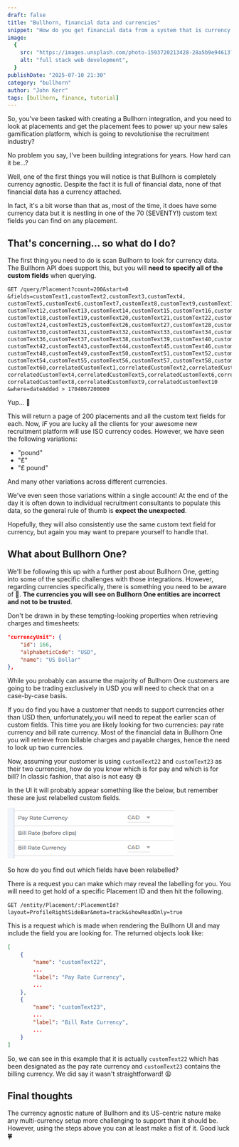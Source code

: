 ```yaml
---
draft: false
title: "Bullhorn, financial data and currencies"
snippet: "How do you get financial data from a system that is currency agnostic?"
image:
  {
    src: "https://images.unsplash.com/photo-1593720213428-28a5b9e94613?&fit=crop&w=430&h=240",
    alt: "full stack web development",
  }
publishDate: "2025-07-10 21:30"
category: "bullhorn"
author: "John Kerr"
tags: [bullhorn, finance, tutorial]
---
```


So, you've been tasked with creating a Bullhorn integration, and you need
to look at placements and get the placement fees to power up your new sales
gamification platform, which is going to revolutionise the recruitment industry?

No problem you say, I've been building integrations for years. How hard
can it be...?

Well, one of the first things you will notice is that Bullhorn is
completely currency agnostic. Despite the fact it is full of
financial data, none of that financial data has a currency attached.

In fact, it's a bit worse than that as, most of the time, it does have some
currency data but it is nestling in one of the 70 (SEVENTY!) custom text
fields you can find on any placement.

## That's concerning... so what do I do?

The first thing you need to do is scan Bullhorn to look for currency data.
The Bullhorn API does support this, but you will **need to specify
all of the custom fields** when querying.

```
GET /query/Placement?count=200&start=0
&fields=customText1,customText2,customText3,customText4,
customText5,customText6,customText7,customText8,customText9,customText10,customText11,
customText12,customText13,customText14,customText15,customText16,customText17,
customText18,customText19,customText20,customText21,customText22,customText23,
customText24,customText25,customText26,customText27,customText28,customText29,
customText30,customText31,customText32,customText33,customText34,customText35,
customText36,customText37,customText38,customText39,customText40,customText41,
customText42,customText43,customText44,customText45,customText46,customText47,
customText48,customText49,customText50,customText51,customText52,customText53,
customText54,customText55,customText56,customText57,customText58,customText59,
customText60,correlatedCustomText1,correlatedCustomText2,correlatedCustomText3,
correlatedCustomText4,correlatedCustomText5,correlatedCustomText6,correlatedCustomText7,
correlatedCustomText8,correlatedCustomText9,correlatedCustomText10
&where=dateAdded > 1704067200000
```

Yup... 😬

This will return a page of 200 placements and all the custom text fields for each.
Now, _IF_ you are lucky all the clients for your awesome new recruitment platform
will use ISO currency codes. However, we have seen the following variations:

- "pound"
- "£"
- "£ pound"

And many other variations across different currencies.

We've even seen those variations within a single account! At the end of the
day it is often down to individual recruitment consultants to populate this
data, so the general rule of thumb is **expect the unexpected**.

Hopefully, they will also consistently use the same custom text field for currency, but
again you may want to prepare yourself to handle that.

## What about Bullhorn One?

We'll be following this up with a further post about Bullhorn One, getting into some
of the specific challenges with those integrations. However, regarding currencies
specifically, there is something you need to be aware of 🚩. **The currencies you
will see on Bullhorn One entities are incorrect and not to be trusted**.

Don't be drawn in by these tempting-looking properties when retrieving charges and
timesheets:

```json
"currencyUnit": {
    "id": 166,
    "alphabeticCode": "USD",
    "name": "US Dollar"
},
```

While you probably can assume the majority of Bullhorn One customers are going to be
trading exclusively in USD you will need to check that on a case-by-case basis.

If you do find you have a customer that needs to support currencies other than USD
then, unfortunately,you will need to repeat the earlier scan of custom fields.
This time you are likely looking for two currencies: pay rate currency and
bill rate currency. Most of the financial data in Bullhorn One you will retrieve
from billable charges and payable charges, hence the need to look up two currencies.

Now, assuming your customer is using `customText22` and `customText23` as their two
currencies, how do you know which is for pay and which is for bill? In classic fashion,
that also is not easy 😅

In the UI it will probably appear something like the below, but remember these are
just relabelled custom fields.

![Bullhorn One Rates](bullhorn-one-rates.png)

So how do you find out which fields have been relabelled?

There is a request you can make which may reveal the labelling for you. You will need
to get hold of a specific Placement ID and then hit the following.

```
GET /entity/Placement/:PlacementId?layout=ProfileRightSideBar&meta=track&showReadOnly=true
```

This is a request which is made when rendering the Bullhorn UI and may include the
field you are looking for. The returned objects look like:

```json
[
    {
        "name": "customText22",
        ...
        "label": "Pay Rate Currency",
        ...
    },
    {
        "name": "customText23",
        ...
        "label": "Bill Rate Currency",
        ...
    }
]
```

So, we can see in this example that it is actually `customText22` which has been
designated as the pay rate currency and `customText23` contains the billing currency.
We did say it wasn't straightforward! 😩

## Final thoughts

The currency agnostic nature of Bullhorn and its US-centric nature make any
multi-currency setup more challenging to support than it should be. However, using
the steps above you can at least make a fist of it. Good luck 🍀
